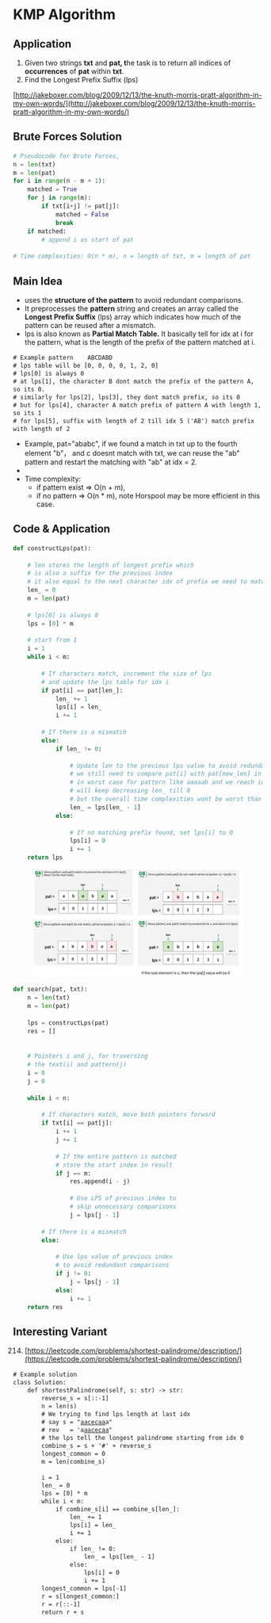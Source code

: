 # KMP Algorithm

## Application

1. Given two strings **txt** and **pat, t**he task is to return all indices of **occurrences** of **pat** within **txt**.
2. Find the Longest Prefix Suffix (lps)&#x20;

[http://jakeboxer.com/blog/2009/12/13/the-knuth-morris-pratt-algorithm-in-my-own-words/](http://jakeboxer.com/blog/2009/12/13/the-knuth-morris-pratt-algorithm-in-my-own-words/)

## Brute Forces Solution

```python
# Pseudocode for Brute Forces, 
n = len(txt)
m = len(pat)
for i in range(n - m + 1):
    matched = True
    for j in range(m):
        if txt[i+j] != pat[j]:
            matched = False
            break
    if matched:
        # append i as start of pat 

# Time complexities: O(n * m), n = length of txt, m = length of pat
```

## Main Idea

* uses the **structure of the pattern** to avoid redundant comparisons.&#x20;
* It preprocesses the **pattern** string and creates an array called the **Longest Prefix Suffix** (lps) array which indicates how much of the pattern can be reused after a mismatch.
* lps is also known as **Partial Match Table.** It basically tell for idx at i for the pattern, what is the length of the prefix of the pattern matched at i.&#x20;

```
# Example pattern    ABCDABD
# lps table will be [0, 0, 0, 0, 1, 2, 0]
# lps[0] is always 0
# at lps[1], the character B dont match the prefix of the pattern A, so its 0. 
# similarly for lps[2], lps[3], they dont match prefix, so its 0
# but for lps[4], character A match prefix of pattern A with length 1, so its 1
# for lps[5], suffix with length of 2 till idx 5 ('AB') match prefix with length of 2

```

* Example, pat="ababc", if we found a match in txt up to the fourth element "b”， and c doesnt match with txt, we can reuse the "ab" pattern and restart the matching with "ab" at idx = 2.&#x20;
*
* Time complexity:&#x20;
  * if pattern exist ⇒ O(n + m),&#x20;
  * if no pattern ⇒ O(n \* m), note Horspool may be more efficient in this case.&#x20;

## Code & Application

```python
def constructLps(pat):
    
    # len stores the length of longest prefix which 
    # is also a suffix for the previous index
    # it also equal to the next character idx of prefix we need to match
    len_ = 0
    m = len(pat)
    
    # lps[0] is always 0
    lps = [0] * m
    
    # start from 1
    i = 1
    while i < m:
        
        # If characters match, increment the size of lps
        # and update the lps table for idx i
        if pat[i] == pat[len_]:
            len_ += 1
            lps[i] = len_
            i += 1
        
        # If there is a mismatch
        else:
            if len_ != 0:
                
                # Update len to the previous lps value to avoid redundant comparisons
                # we still need to compare pat[i] with pat[new_len] in next loop
                # in worst case for pattern like aaaaab and we reach idx 5(b), we
                # will keep decreasing len_ till 0 
                # but the overall time complexities wont be worst than O(2*n)
                len_ = lps[len_ - 1]
            else:
                
                # If no matching prefix found, set lps[i] to 0
                lps[i] = 0
                i += 1
    return lps
```

<figure><img src="../../.gitbook/assets/image (3).png" alt=""><figcaption></figcaption></figure>

```python
def search(pat, txt):
    n = len(txt)
    m = len(pat)

    lps = constructLps(pat)
    res = []


    # Pointers i and j, for traversing 
    # the text(i) and pattern(j)
    i = 0
    j = 0

    while i < n:
        
        # If characters match, move both pointers forward
        if txt[i] == pat[j]:
            i += 1
            j += 1

            # If the entire pattern is matched 
            # store the start index in result
            if j == m:
                res.append(i - j)
                
                # Use LPS of previous index to 
                # skip unnecessary comparisons
                j = lps[j - 1]
        
        # If there is a mismatch
        else:
            
            # Use lps value of previous index
            # to avoid redundant comparisons
            if j != 0:
                j = lps[j - 1]
            else:
                i += 1
    return res 
```

## Interesting Variant

214. [https://leetcode.com/problems/shortest-palindrome/description/](https://leetcode.com/problems/shortest-palindrome/description/)

<pre class="language-python"><code class="lang-python"># Example solution
class Solution:
    def shortestPalindrome(self, s: str) -> str:
        reverse_s = s[::-1]
        n = len(s)
        # We trying to find lps length at last idx
        # say s = "<a data-footnote-ref href="#user-content-fn-1">aacecaa</a>a"
        # rev   = 'a<a data-footnote-ref href="#user-content-fn-1">aacecaa</a>"
        # the lps tell the longest palindrome starting from idx 0
        combine_s = s + '#' + reverse_s
        longest_common = 0
        m = len(combine_s)

        i = 1
        len_ = 0
        lps = [0] * m
        while i &#x3C; m:
            if combine_s[i] == combine_s[len_]:
                len_ += 1
                lps[i] = len_
                i += 1
            else:
                if len_ != 0:
                    len_ = lps[len_ - 1]
                else:
                    lps[i] = 0
                    i += 1
        longest_common = lps[-1]
        r = s[longest_common:]
        r = r[::-1]
        return r + s
</code></pre>



[^1]: 
